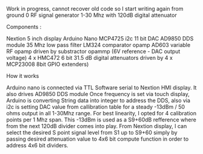 Work in progress, cannot recover old code so I start writing again from ground 0
RF signal generator 1-30 Mhz with 120dB digital attenuator

Components :

Nextion 5 inch display
Arduino Nano
MCP4725 i2c 11 bit DAC
AD9850 DDS module
35 Mhz low pass filter
LM324 comparator opamp
AD603 variable RF opamp driven by substractor opammp (6V reference - DAC output voltage)
4 x HMC472 6 bit 31.5 dB digital attenuators driven by 4 x MCP23008 8bit GPIO extenders)

How it works

Arduino nano is connected via TTL Software serial to Nextion HMI display. It also drives AD9850 DDS module
Once frequency is set via touch display, Arduino is converting String data into integer to address the DDS, also via i2c is setting DAC value from callibration table for a steady -13dBm / 50 ohms output in all 1-30Mhz range.
For best linearity, I opted for 4 calibration points per 1 Mhz span.
This -13dBm is used as a S9+60dB refference where from the next 120dB divider comes into play.
From Nextion display, I can select the desired S point signal level from S1 up to S9+60 simply by passing desired attenuation value to 4x6 bit compute function in order to address 4x6 bit dividers.
